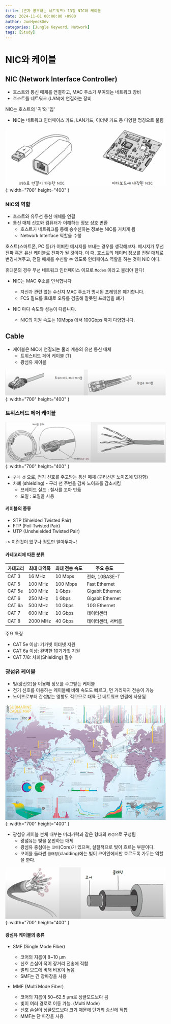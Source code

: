 ```yaml
---
title: (혼자 공부하는 네트워크) 13강 NIC와 케이블
date: 2024-11-01 00:00:00 +0900
author: JunHyeokDev
categories: [Jungle Keyword, Network]
tags: [Study]
---
```


# NIC와 케이블

## NIC (Network Interface Controller)

- 호스트와 통신 매체를 연결하고, MAC 주소가 부여되는 네트워크 장비
- 호스트를 네트워크 (LAN)에 연결하는 장비

NIC는 호스트의 '귀'와 '입'
- NIC는 네트워크 인터페이스 카드, LAN카드, 이더넷 카드 등 다양한 명칭으로 불림

![Desktop View](/assets/Network/NIC.png){: width="700" height="400" }

### NIC의 역할

- 호스트와 유무선 통신 매체를 연결
- 통신 매체 신호와 컴퓨터가 이해하는 정보 상호 변환
    - 호스트가 네트워크를 통해 송수신하는 정보는 NIC를 거치게 됨
    - Network Interface 역할을 수행

호스트(스마트폰, PC 등)가 어떠한 메시지를 보내는 경우를 생각해보자. 메시지가 무선 전파 혹은 유선 케이블로 전파가 될 것이다.
이 때, 호스트의 데이터 정보를 전달 매체로 변경시켜주고, 전달 매체를 수신할 수 있도록 인터페이스 역할을 하는 것이 NIC 이다.

휴대폰의 경우 무선 네트워크 인터페이스 이므로 `Modem` 이라고 불러야 한다!

- NIC는 MAC 주소를 인식합니다
    - 자신과 관련 없는 수신지 MAC 주소가 명시된 프레임은 폐기합니다.
    - FCS 필드를 토대로 오류를 검출해 잘못된 프레임을 폐기

- NIC 마다 속도와 성능이 다릅니다.
    - NIC의 지원 속도는 10Mbps 에서 100Gbps 까지 다양합니다.


## Cable
- 케이블은 NIC에 연결되는 물리 계층의 유선 통신 매체
    - 트위스티드 페어 케이블 (T)
    - 광섬유 케이블 

![Desktop View](/assets/Network/cable.png){: width="700" height="400" }

### 트위스티드 페어 케이블

![Desktop View](/assets/Network/twistedpairCable.png){: width="700" height="400" }

- `구리 선` 으로, 전기 신호를 주고받는 통신 매체 (구리선은 노이즈에 민감함)
-  차폐 (shielding) - 구리 선 주변을 감싸 노이즈를 감소시킴
    - 브레이드 실드 : 철사를 꼬아 만듦
    - 포일 : 포일을 사용

#### 케이블의 종류
- STP (Shielded Twisted Pair) 
- FTP (Foil Twisted Pair)
- UTP (Unsheielded Twisted Pair)

-> 이런것이 있구나 정도만 알아두자~!

#### 카테고리에 따른 분류

| 카테고리 | 최대 대역폭 | 최대 전송 속도 | 주요 용도 |
|---------|------------|---------------|----------|
| CAT 3 | 16 MHz | 10 Mbps | 전화, 10BASE-T |
| CAT 5 | 100 MHz | 100 Mbps | Fast Ethernet |
| CAT 5e | 100 MHz | 1 Gbps | Gigabit Ethernet |
| CAT 6 | 250 MHz | 1 Gbps | Gigabit Ethernet |
| CAT 6a | 500 MHz | 10 Gbps | 10G Ethernet |
| CAT 7 | 600 MHz | 10 Gbps | 데이터센터 |
| CAT 8 | 2000 MHz | 40 Gbps | 데이터센터, 서버룸 |

주요 특징
- CAT 5e 이상: 기가빗 이더넷 지원
- CAT 6a 이상: 완벽한 10기가빗 지원
- CAT 7/8: 차폐(Shielding) 필수

### 광섬유 케이블
- 빛(광신호)을 이용해 정보를 주고받는 케이블
- 전기 신호를 이용하는 케이블에 비해 속도도 빠르고, 먼 거리까지 전송이 가능
- 노이즈로부터 간섭받는 영향도 적으므로 대륙 간 네트워크 연결에 사용됨

![Desktop View](/assets/Network/Fibre_Optic_Cable.png){: width="700" height="400" }

- 광섬유 케이블 본체 내부는 머리카락과 같은 형태의 `광섬유`로 구성됨
    - 광섬유는 빛을 운반하는 매체
    - 광섬유 중심에는 `코어`(Core)가 있으며, 실질적으로 빛이 흐르는 부분이다.
    - 코어를 둘라싼 `클래딩`(cladding)에는 빛이 코어안에서만 흐르도록 가두는 역할을 한다.

![Desktop View](/assets/Network/Fibre_Optic_Cable_2.png){: width="700" height="400" }

#### 광섬유 케이블의 종류

- SMF (Single Mode Fiber)
    - 코어의 지름이 8~10 µm
    - 신호 손실이 적어 장거리 전송에 적합
    - 멀티 모드에 비해 비용이 높음
    - SMF는 긴 장파장을 사용 

- MMF (Multi Mode Fiber)
    - 코어의 지름이 50~62.5 µm로 싱글모드보다 큼
    - 빛이 여러 경로로 이동 가능. (Multi Mode)
    - 신호 손실이 싱글모드보다 크기 때문에 단거리 송신에 적합
    - MMF는 단 파장을 사용